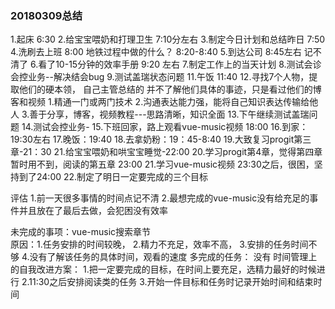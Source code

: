 ### 20180309总结
1.起床                 6:30
2.给宝宝喂奶和打理卫生    7:10分左右
3.制定今日计划和总结昨日  7:50
4.洗刷去上班            8:00
  地铁过程中做的什么？    8:20-8:40
5.到达公司              8:45左右 记不清了
6.看了10-15分钟的效率手册 9:20 左右
7.制定工作上的当天计划
8.测试会诊会控业务--解决结会bug
9.测试盖瑞状态问题
11.午饭  11:40
12.寻找7个人物，提取他们的硬本领， 自己主管总结的
   并不了解他们具体的事迹，只是看过他们的博客和视频
   1.精通一门或两门技术
   2.沟通表达能力强，能将自己知识表达传输给他人
   3.善于分享，博客，视频教程---思路清晰，知识全面
13.下午继续测试盖瑞问题
14.测试会控业务-
15.下班回家，路上观看vue-music视频   18:00
16.到家：19:30左右
17.晚饭：19:40
18.去拿奶粉：19：45-8:40
19.大致复习progit第三章-21：30
21.给宝宝喂奶和哄宝宝睡觉-22:00
20.学习progit第4章，觉得第四章暂时用不到，阅读的第五章  23:00
21.学习vue-music视频  23:30之后，很困，坚持到了24:00
22.制定了明日一定要完成的三个目标
   
   
评估
1.前一天很多事情的时间点记不清
2.最想完成的vue-music没有给充足的事件并且放在了最后去做，会犯困没有效率

未完成的事项：vue-music搜索章节    
    原因：1.任务安排的时间较晚，
	     2.精力不充足，效率不高， 
		 3.安排的任务时间不够 
		 4.没有了解该任务的具体时间，观看的速度
多完成的任务：
   没有
时间管理上的自我改进方案：
1.把一定要完成的目标，在时间上要充足，选精力最好的时候进行
2.11:30之后安排阅读类的任务
3.开始一件目标和任务时记录开始时间和结束时间